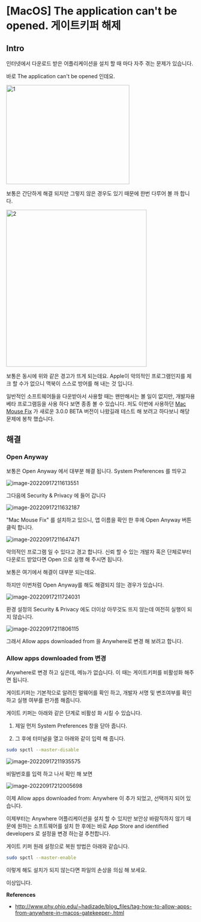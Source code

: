 # [MacOS] The application can't be opened. 게이트키퍼 해제

## Intro

인터넷에서 다운로드 받은 어플리케이션을 설치 할 때 마다 자주 겪는 문제가 있습니다.

바로 The application can't be opened 인데요. 

<img src=https://raw.githubusercontent.com/Shane-Park/mdblog/main/OS/mac/cannot-be-opened.assets/image-20220917211515992.webp width=328 height=264 alt=1>

보통은 간단하게 해결 되지만 그렇지 않은 경우도 있기 때문에 한번 다루어 볼 까 합니다.

<img src=https://raw.githubusercontent.com/Shane-Park/mdblog/main/OS/mac/cannot-be-opened.assets/image-20220917211552354.webp width=374 height=418 alt=2>

보통은 동시에 위와 같은 경고가 뜨게 되는데요. Apple이 악의적인 프로그램인지를 체크 할 수가 없으니 맥북이 스스로 방어를 해 내는 것 입니다. 

일반적인 소프트웨어들을 다운받아서 사용할 때는 왠만해서는 볼 일이 없지만, 개발자용 베타 프로그램등을 사용 하다 보면 종종 볼 수 있습니다. 저도 이번에 사용하던 [Mac Mouse Fix](https://github.com/noah-nuebling/mac-mouse-fix) 가 새로운 3.0.0 BETA 버전이 나왔길래 테스트 해 보려고 하다보니 해당 문제에 봉착 했습니다.

## 해결

### Open Anyway

보통은 Open Anyway 에서 대부분 해결 됩니다. System Preferences 를 띄우고 

![image-20220917211613551](https://raw.githubusercontent.com/Shane-Park/mdblog/main/OS/mac/cannot-be-opened.assets/image-20220917211613551.webp)

그다음에 Security & Privacy 에 들어 갑니다

![image-20220917211632187](https://raw.githubusercontent.com/Shane-Park/mdblog/main/OS/mac/cannot-be-opened.assets/image-20220917211632187.webp)

"Mac Mouse Fix" 를 설치하고 있으니, 앱 이름을 확인 한 후에 Open Anyway 버튼 클릭 합니다.

![image-20220917211647471](https://raw.githubusercontent.com/Shane-Park/mdblog/main/OS/mac/cannot-be-opened.assets/image-20220917211647471.webp)

악의적인 프로그램 일 수 있다고 경고 합니다. 신뢰 할 수 있는 개발자 혹은 단체로부터 다운로드 받았다면 Open 으로 실행 해 주시면 됩니다.

보통은 여기에서 해결이 대부분 되는데요.

하지만 이번처럼 Open Anyway를 해도 해결되지 않는 경우가 있습니다.

![image-20220917211724031](https://raw.githubusercontent.com/Shane-Park/mdblog/main/OS/mac/cannot-be-opened.assets/image-20220917211724031.webp)

환경 설정의 Security & Privacy 에도 더이상 아무것도 뜨지 않는데 여전히 실행이 되지 않습니다.

![image-20220917211806115](https://raw.githubusercontent.com/Shane-Park/mdblog/main/OS/mac/cannot-be-opened.assets/image-20220917211806115.webp)

그래서 Allow apps downloaded from 을 Anywhere로 변경 해 보려고 합니다.

### Allow apps downloaded from 변경

Anywhere로 변경 하고 싶은데, 메뉴가 없습니다. 이 때는 게이트키퍼를 비활성화 해주면 됩니다.

게이트키퍼는 기본적으로 알려진 멀웨어를 확인 하고, 개발자 서명 및 변조여부를 확인 하고 실행 여부를 판가름 해줍니다. 

게이트 키퍼는 아래와 같은 단계로 비활성 화 시킬 수 있습니다.

1. 제일 먼저 System Preferences 창을 닫아 줍니다.

2. 그 후에 터미널을 열고 아래와 같이 입력 해 줍니다.

```bash
sudo spctl --master-disable
```

![image-20220917211935575](https://raw.githubusercontent.com/Shane-Park/mdblog/main/OS/mac/cannot-be-opened.assets/image-20220917211935575.webp)

비밀번호를 입력 하고 나서 확인 해 보면

![image-20220917212005698](https://raw.githubusercontent.com/Shane-Park/mdblog/main/OS/mac/cannot-be-opened.assets/image-20220917212005698.webp)

이제 Allow apps downloaded from: Anywhere 이 추가 되었고, 선택까지 되어 있습니다.

이제부터는 Anywhere 어플리케이션을 설치 할 수 있지만 보안상 바람직하지 않기 때문에 원하는 소프트웨어를 설치 한 후에는 바로 App Store and identified developers 로 설정을 변경 하는걸 추천합니다.

게이트 키퍼 원래 설정으로 복원 방법은 아래와 같습니다. 

```bash
sudo spctl --master-enable
```

이렇게 해도 설치가 되지 않는다면 파일의 손상을 의심 해 보세요.

이상입니다.

**References**

- http://www.phy.ohio.edu/~hadizade/blog_files/tag-how-to-allow-apps-from-anywhere-in-macos-gatekeeper-.html